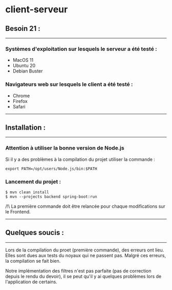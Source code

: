 # client-serveur

## Besoin 21 :
***

### Systèmes d'exploitation sur lesquels le serveur a été testé :
* MacOS 11
* Ubuntu 20
* Debian Buster

### Navigateurs web sur lesquels le client a été testé :
* Chrome
* Firefox
* Safari
***
## Installation :
***

### Attention à utiliser la bonne version de Node.js
Si il y a des problèmes à la compilation du projet utiliser la commande :
```
export PATH=/opt/users/Node.js/bin:$PATH
``` 

### Lancement du projet : 
```
$ mvn clean install
$ mvn --projects backend spring-boot:run
```

/!\ La première commande doit être relancée pour chaque modifications sur le Frontend. 

***
## Quelques soucis :
***
Lors de la compilation du proet (première commande), des erreurs ont lieu. Elles sont dues aux tests du noyaux
qui ne passent pas. Malgré ces erreurs, la compilation se fait bien.

Notre implémentation des filtres n'est pas parfaite (pas de correction depuis le rendu du devoir), il se peut qu'il
y ai quelques problèmes lors de l'application de certains.